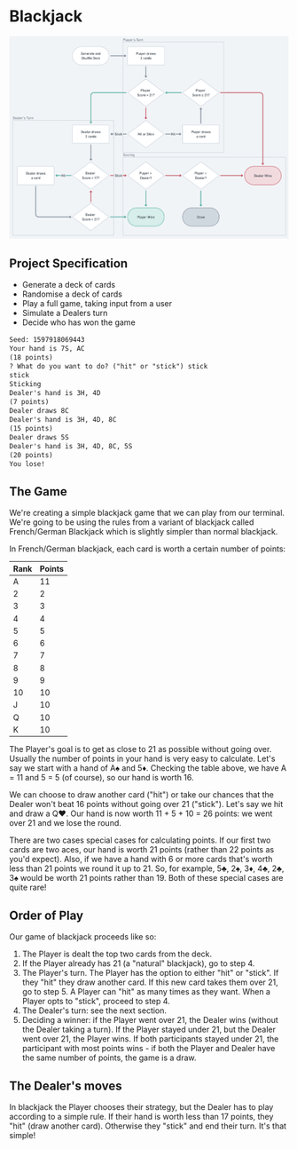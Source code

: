 # Blackjack

![fullwidth The logic of a Blackjack game](./assets/logic.png)

## Project Specification

- Generate a deck of cards
- Randomise a deck of cards
- Play a full game, taking input from a user
- Simulate a Dealers turn
- Decide who has won the game

```
Seed: 1597918069443
Your hand is 7S, AC
(18 points)
? What do you want to do? ("hit" or "stick") stick
stick
Sticking
Dealer's hand is 3H, 4D
(7 points)
Dealer draws 8C
Dealer's hand is 3H, 4D, 8C
(15 points)
Dealer draws 5S
Dealer's hand is 3H, 4D, 8C, 5S
(20 points)
You lose!
```

## The Game

We're creating a simple blackjack game that we can play from our terminal. We're going to be using the rules from a variant of blackjack called French/German Blackjack which is slightly simpler than normal blackjack.

In French/German blackjack, each card is worth a certain number of points:

| Rank | Points |
| --- | --- |
| A |	11 |
| 2 |	2 |
| 3 |	3 |
| 4 |	4 |
| 5 |	5 |
| 6 |	6 |
| 7 |	7 |
| 8 |	8 |
| 9 |	9 |
| 10 | 10 |
| J |	10 |
| Q |	10 |
| K |	10 |

The Player's goal is to get as close to 21 as possible without going over. Usually the number of points in your hand is very easy to calculate. Let's say we start with a hand of A♠️ and 5♦️. Checking the table above, we have A = 11 and 5 = 5 (of course), so our hand is worth 16.

We can choose to draw another card ("hit") or take our chances that the Dealer won't beat 16 points without going over 21 ("stick"). Let's say we hit and draw a Q♥️. Our hand is now worth 11 + 5 + 10 = 26 points: we went over 21 and we lose the round.

There are two cases special cases for calculating points. If our first two cards are two aces, our hand is worth 21 points (rather than 22 points as you'd expect). Also, if we have a hand with 6 or more cards that's worth less than 21 points we round it up to 21. So, for example, 5♣️, 2♠️, 3♦️, 4♣️, 2♣️, 3♠️ would be worth 21 points rather than 19. Both of these special cases are quite rare!

## Order of Play

Our game of blackjack proceeds like so:

1. The Player is dealt the top two cards from the deck.
2. If the Player already has 21 (a "natural" blackjack), go to step 4.
3. The Player's turn. The Player has the option to either "hit" or "stick". If they "hit" they draw another card. If this new card takes them over 21, go to step 5. A Player can "hit" as many times as they want. When a Player opts to "stick", proceed to step 4.
4. The Dealer's turn: see the next section.
5. Deciding a winner: if the Player went over 21, the Dealer wins (without the Dealer taking a turn). If the Player stayed under 21, but the Dealer went over 21, the Player wins. If both participants stayed under 21, the participant with most points wins - if both the Player and Dealer have the same number of points, the game is a draw.

## The Dealer's moves

In blackjack the Player chooses their strategy, but the Dealer has to play according to a simple rule. If their hand is worth less than 17 points, they "hit" (draw another card). Otherwise they "stick" and end their turn. It's that simple!